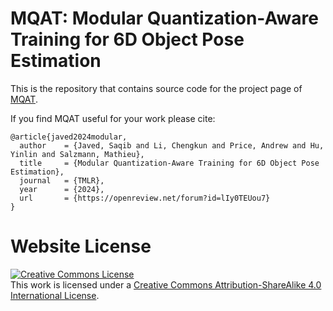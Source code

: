 # MQAT: Modular Quantization-Aware Training for 6D Object Pose Estimation

This is the repository that contains source code for the project page of [MQAT](https://saqibjaved1.github.io/MQAT_).

If you find MQAT useful for your work please cite:

```
@article{javed2024modular,
  author    = {Javed, Saqib and Li, Chengkun and Price, Andrew and Hu, Yinlin and Salzmann, Mathieu},
  title     = {Modular Quantization-Aware Training for 6D Object Pose Estimation},
  journal   = {TMLR},
  year      = {2024},
  url       = {https://openreview.net/forum?id=lIy0TEUou7}
}
```

# Website License
<a rel="license" href="http://creativecommons.org/licenses/by-sa/4.0/"><img alt="Creative Commons License" style="border-width:0" src="https://i.creativecommons.org/l/by-sa/4.0/88x31.png" /></a><br />This work is licensed under a <a rel="license" href="http://creativecommons.org/licenses/by-sa/4.0/">Creative Commons Attribution-ShareAlike 4.0 International License</a>.
